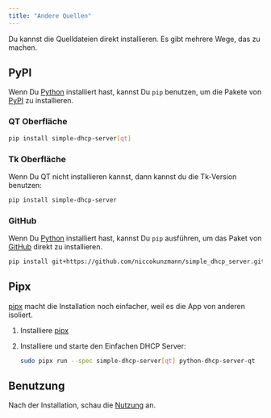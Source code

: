 ```yaml
---
title: "Andere Quellen"
---
```


Du kannst die Quelldateien direkt installieren. Es gibt mehrere Wege, das zu
machen.

## PyPI

Wenn Du [Python] installiert hast, kannst Du `pip` benutzen, um die Pakete von
[PyPI] zu installieren.

### QT Oberfläche

```sh
pip install simple-dhcp-server[qt]
```

### Tk Oberfläche

Wenn Du QT nicht installieren kannst, dann kannst du die Tk-Version benutzen:

```sh
pip install simple-dhcp-server
```

### GitHub

Wenn Du [Python] installiert hast, kannst Du `pip` ausführen, um das Paket von
[GitHub] direkt zu installieren.

```sh
pip install git+https://github.com/niccokunzmann/simple_dhcp_server.git
```

## Pipx

[pipx] macht die Installation noch einfacher, weil es die App von anderen
isoliert.

1. Installiere [pipx]
2. Installiere und starte den Einfachen DHCP Server:

    ```sh
    sudo pipx run --spec simple-dhcp-server[qt] python-dhcp-server-qt  
    ```

## Benutzung

Nach der Installation, schau die [Nutzung][3] an.

[Python]: https://www.python.org/
[PyPI]: https://pypi.org/project/simple-dhcp-server/
[GitHub]: https://github.com/niccokunzmann/simple_dhcp_server/
[3]: /usage/cmd.md
[pipx]: https://pipx.pypa.io/stable/installation/
